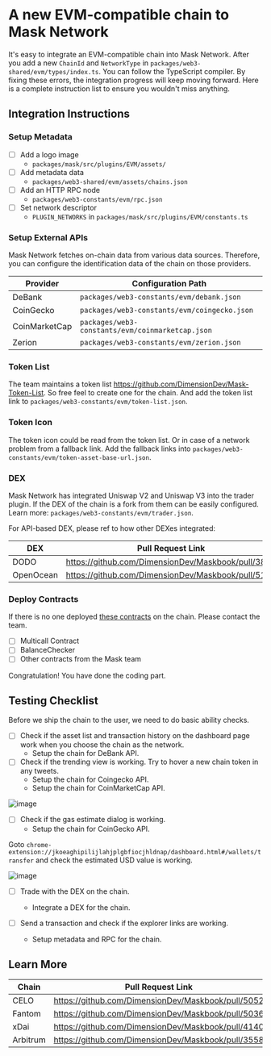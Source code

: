 # A new EVM-compatible chain to Mask Network

It's easy to integrate an EVM-compatible chain into Mask Network. After you add a new `ChainId` and `NetworkType` in `packages/web3-shared/evm/types/index.ts`. You can follow the TypeScript compiler. By fixing these errors, the integration progress will keep moving forward. Here is a complete instruction list to ensure you wouldn't miss anything.

## Integration Instructions

### Setup Metadata

- [ ] Add a logo image
  - `packages/mask/src/plugins/EVM/assets/`
- [ ] Add metadata data
  - `packages/web3-shared/evm/assets/chains.json`
- [ ] Add an HTTP RPC node
  - `packages/web3-constants/evm/rpc.json`
- [ ] Set network descriptor
  - `PLUGIN_NETWORKS` in `packages/mask/src/plugins/EVM/constants.ts`

### Setup External APIs

Mask Network fetches on-chain data from various data sources. Therefore, you can configure the identification data of the chain on those providers.

| Provider      | Configuration Path                               |
| ------------- | ------------------------------------------------ |
| DeBank        | `packages/web3-constants/evm/debank.json`        |
| CoinGecko     | `packages/web3-constants/evm/coingecko.json`     |
| CoinMarketCap | `packages/web3-constants/evm/coinmarketcap.json` |
| Zerion        | `packages/web3-constants/evm/zerion.json`        |

### Token List

The team maintains a token list https://github.com/DimensionDev/Mask-Token-List. So free feel to create one for the chain. And add the token list link to `packages/web3-constants/evm/token-list.json`.

### Token Icon

The token icon could be read from the token list. Or in case of a network problem from a fallback link. Add the fallback links into `packages/web3-constants/evm/token-asset-base-url.json`.

### DEX

Mask Network has integrated Uniswap V2 and Uniswap V3 into the trader plugin. If the DEX of the chain is a fork from them can be easily configured. Learn more: `packages/web3-constants/evm/trader.json`.

For API-based DEX, please ref to how other DEXes integrated:

| DEX       | Pull Request Link                                  |
| --------- | -------------------------------------------------- |
| DODO      | https://github.com/DimensionDev/Maskbook/pull/3882 |
| OpenOcean | https://github.com/DimensionDev/Maskbook/pull/5198 |

### Deploy Contracts

If there is no one deployed [these contracts](https://github.com/DimensionDev/misc_smart_contract.) on the chain. Please contact the team.

- [ ] Multicall Contract
- [ ] BalanceChecker
- [ ] Other contracts from the Mask team

Congratulation! You have done the coding part.

## Testing Checklist

Before we ship the chain to the user, we need to do basic ability checks.

- [ ] Check if the asset list and transaction history on the dashboard page work when you choose the chain as the network.
  - Setup the chain for DeBank API.
- [ ] Check if the trending view is working. Try to hover a new chain token in any tweets.
  - Setup the chain for Coingecko API.
  - Setup the chain for CoinMarketCap API.

![image](https://user-images.githubusercontent.com/52657989/144754788-460bad98-bf62-4e5e-8592-ea8580430e63.png)

- [ ] Check if the gas estimate dialog is working.
  - Setup the chain for CoinGecko API.

Goto `chrome-extension://jkoeaghipilijlahjplgbfiocjhldnap/dashboard.html#/wallets/transfer` and check the estimated USD value is working.

![image](https://user-images.githubusercontent.com/52657989/144754866-9c5f389b-6eb4-4325-8f3d-ae53ee6e3b4a.png)

- [ ] Trade with the DEX on the chain.

  - Integrate a DEX for the chain.

- [ ] Send a transaction and check if the explorer links are working.
  - Setup metadata and RPC for the chain.

## Learn More

| Chain    | Pull Request Link                                  |
| -------- | -------------------------------------------------- |
| CELO     | https://github.com/DimensionDev/Maskbook/pull/5052 |
| Fantom   | https://github.com/DimensionDev/Maskbook/pull/5036 |
| xDai     | https://github.com/DimensionDev/Maskbook/pull/4140 |
| Arbitrum | https://github.com/DimensionDev/Maskbook/pull/3558 |
